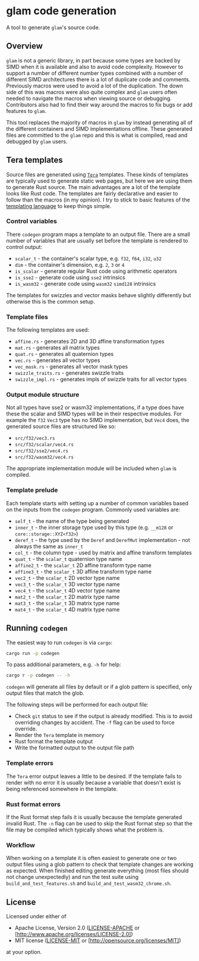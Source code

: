 # glam code generation

A tool to generate `glam`'s source code.

## Overview

`glam` is not a generic library, in part because some types are backed by SIMD
when it is available and also to avoid code complexity. However to support a
number of different number types combined with a number of different SIMD
architectures there is a lot of duplicate code and comments. Previously macros
were used to avoid a lot of the duplication. The down side of this was macros
were also quite complex and `glam` users often needed to navigate the macros
when viewing source or debugging. Contributors also had to find their way around
the macros to fix bugs or add features to `glam`.

This tool replaces the majority of macros in `glam` by instead generating all of
the different containers and SIMD implementations offline. These generated files
are committed to the `glam` repo and this is what is compiled, read and debugged
by `glam` users.

## Tera templates

Source files are generated using [`Tera`] templates. These kinds of templates
are typically used to generate static web pages, but here we are using them to
generate Rust source. The main advantages are a lot of the template looks like
Rust code. The templates are fairly declarative and easier to follow than the
macros (in my opinion). I try to stick to basic features of the [templating
language] to keep things simple.

[`Tera`]: https://tera.netlify.app/
[templating language]: https://tera.netlify.app/docs/

### Control variables

There `codegen` program maps a template to an output file. There are a small
number of variables that are usually set before the template is rendered to
control output:

* `scalar_t` - the container's scalar type, e.g. `f32`, `f64`, `i32`, `u32`
* `dim` - the container's dimension, e.g. `2`, `3` or `4`
* `is_scalar` - generate regular Rust code using arithmetic operators
* `is_sse2` - generate code using `sse2` intrinsics
* `is_wasm32` - generate code using `wasm32` `simd128` intrinsics

The templates for swizzles and vector masks behave slightly differently but
otherwise this is the common setup.

### Template files

The following templates are used:

* `affine.rs` - generates 2D and 3D affine transformation types
* `mat.rs` - generates all matrix types
* `quat.rs` - generates all quaternion types
* `vec.rs` - generates all vector types
* `vec_mask.rs` - generates all vector mask types
* `swizzle_traits.rs` - generates swizzle traits
* `swizzle_impl.rs` - generates impls of swizzle traits for all vector types

### Output module structure

Not all types have sse2 or wasm32 implementations, if a type does have these the
scalar and SIMD types will be in their respective modules. For example the `f32`
`Vec3` type has no SIMD implementation, but `Vec4` does, the generated source
files are structured like so:

* `src/f32/vec3.rs`
* `src/f32/scalar/vec4.rs`
* `src/f32/sse2/vec4.rs`
* `src/f32/wasm32/vec4.rs`

The appropriate implementation module will be included when `glam` is compiled.

### Template prelude

Each template starts with setting up a number of common variables based on the
inputs from the `codegen` program. Commonly used variables are:

* `self_t` - the name of the type being generated
* `inner_t` - the inner storage type used by this type (e.g. `__m128` or
  `core::storage::XYZ<f32>`)
* `deref_t` - the type used by the `Deref` and `DerefMut` implementation - not
  always the same as `inner_t`
* `col_t` - the column type - used by matrix and affine transform templates
* `quat_t` - the `scalar_t` quaternion type name
* `affine2_t` - the `scalar_t` 2D affine transform type name
* `affine3_t` - the `scalar_t` 3D affine transform type name
* `vec2_t` - the `scalar_t` 2D vector type name
* `vec3_t` - the `scalar_t` 3D vector type name
* `vec4_t` - the `scalar_t` 4D vector type name
* `mat2_t` - the `scalar_t` 2D matrix type name
* `mat3_t` - the `scalar_t` 3D matrix type name
* `mat4_t` - the `scalar_t` 4D matrix type name

## Running `codegen`

The easiest way to run `codegen` is via `cargo`:

```sh
cargo run -p codegen
```

To pass additional parameters, e.g. `-h` for help:

```sh
cargo r -p codegen -- -h
```

`codegen` will generate all files by default or if a glob pattern is specified,
only output files that match the glob.

The following steps will be performed for each output file:

* Check `git` status to see if the output is already modified. This is to avoid
  overriding changes by accident. The `-f` flag can be used to force override.
* Render the `Tera` template in memory
* Rust format the template output
* Write the formatted output to the output file path

### Template errors

The `Tera` error output leaves a little to be desired. If the template fails to
render with no error it is usually because a variable that doesn't exist is
being referenced somewhere in the template.

### Rust format errors

If the Rust format step fails it is usually because the template generated
invalid Rust. The `-n` flag can be used to skip the Rust format step so that the
file may be compiled which typically shows what the problem is.

### Workflow

When working on a template it is often easiest to generate one or two output
files using a glob pattern to check that template changes are working as
expected. When finished editing generate everything (most files should not
change unexpectedly) and run the test suite using `build_and_test_features.sh`
and `build_and_test_wasm32_chrome.sh`.

## License

Licensed under either of

* Apache License, Version 2.0 ([LICENSE-APACHE](LICENSE-APACHE)
  or [http://www.apache.org/licenses/LICENSE-2.0])
* MIT license ([LICENSE-MIT](LICENSE-MIT)
  or [http://opensource.org/licenses/MIT])

at your option.
